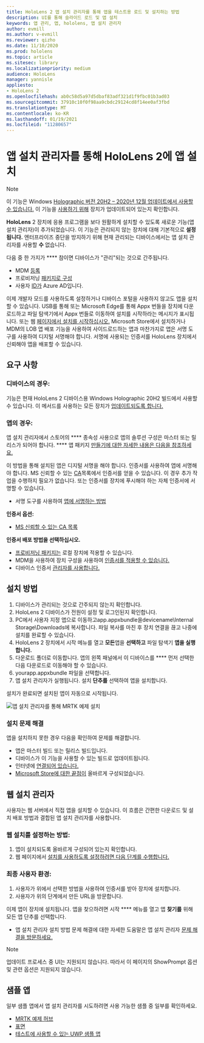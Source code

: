 ```yaml
---
title: HoloLens 2 앱 설치 관리자를 통해 앱을 테스트용 로드 및 설치하는 방법
description: UI를 통해 슬라이드 로드 및 앱 설치
keywords: 앱 관리, 앱, hololens, 앱 설치 관리자
author: evmill
ms.author: v-evmill
ms.reviewer: qizho
ms.date: 11/10/2020
ms.prod: hololens
ms.topic: article
ms.sitesec: library
ms.localizationpriority: medium
audience: HoloLens
manager: yannisle
appliesto:
- HoloLens 2
ms.openlocfilehash: ab0c58d5a97d5dbaf83adf321d1f9fbc01b3ad03
ms.sourcegitcommit: 37910c10f0f98aa9cbdc29124cd8f14ee0af3fbd
ms.translationtype: MT
ms.contentlocale: ko-KR
ms.lasthandoff: 01/19/2021
ms.locfileid: "11280657"
---
```

# 앱 설치 관리자를 통해 HoloLens 2에 앱 설치

> [!NOTE]
> 이 기능은 Windows [Holographic 버전 20H2 – 2020년 12월 업데이트에서 사용할 수 있습니다.](hololens-release-notes.md) 이 기능을 [사용하기 위해](hololens-update-hololens.md) 장치가 업데이트되어 있는지 확인합니다.

**HoloLens** 2 장치에 응용 프로그램을 보다 원활하게 설치할 수 있도록 새로운 기능(앱 설치 관리자)이 추가되었습니다. 이 기능은 관리되지 않는 장치에 대해 기본적으로 **설정됩니다.** 엔터프라이즈 중단을 방지하기 위해 현재 관리되는 디바이스에서는 앱 설치 관리자를 사용할 **수** 없습니다.  

다음 중 한 가지가 **** 참이면 디바이스가 "관리"되는 것으로 간주됩니다.

- MDM [등록](hololens-enroll-mdm.md)
- 프로비저닝 [패키지로 구성](hololens-provisioning.md)
- 사용자 [ID가](hololens-identity.md) Azure AD입니다.

이제 개발자 모드를 사용하도록 설정하거나 디바이스 포털을 사용하지 않고도 앱을 설치할 수 있습니다.  USB를 통해 또는 Microsoft Edge를 통해 Appx 번들을 장치에 다운로드하고 파일 탐색기에서 Appx 번들로 이동하여 설치를 시작하라는 메시지가 표시됩니다.  또는 웹 [페이지에서 설치를 시작하십시오.](https://docs.microsoft.com/windows/msix/app-installer/installing-windows10-apps-web)  Microsoft Store에서 설치하거나 MDM의 LOB 앱 배포 기능을 사용하여 사이드로드하는 앱과 마찬가지로 앱은 [](https://docs.microsoft.com/windows/win32/appxpkg/how-to-sign-a-package-using-signtool) 서명 도구를 [](https://docs.microsoft.com/windows/win32/appxpkg/how-to-sign-a-package-using-signtool#security-considerations) 사용하여 디지털 서명해야 합니다. 서명에 사용되는 인증서를 HoloLens 장치에서 신뢰해야 앱을 배포할 수 있습니다.

## 요구 사항

### 디바이스의 경우:

 기능은 현재 HoloLens 2 디바이스용 Windows Holographic 20H2 빌드에서 사용할 수 있습니다. 이 메서드를 사용하는 모든 장치가 [업데이트되도록 합니다.](hololens-update-hololens.md)

### 앱의 경우: 
앱 설치 관리자에서 스토어의 **** 종속성 사용으로 앱의 솔루션 구성은 마스터 또는 릴리스가 되어야 합니다. **** 앱 패키지 [만들기에 대한 자세한 내용은 다음을 참조하세요.](https://docs.microsoft.com/windows/msix/app-installer/create-appinstallerfile-vs)

이 방법을 통해 설치된 앱은 디지털 서명을 해야 합니다. 인증서를 사용하여 앱에 서명해야 합니다. MS 신뢰할 수 있는 [CA](https://ccadb-public.secure.force.com/microsoft/IncludedCACertificateReportForMSFT)목록에서 인증서를 얻을 수 있습니다. 이 경우 추가 작업을 수행하지 필요가 없습니다. 또는 인증서를 장치에 푸시해야 하는 자체 인증서에 서명할 수 있습니다.

- 서명 도구를 사용하여 [앱에 서명하는 방법](https://docs.microsoft.com/windows/win32/appxpkg/how-to-sign-a-package-using-signtool)

**인증서 옵션:**

- [MS 신뢰할 수 있는 CA 목록](https://ccadb-public.secure.force.com/microsoft/IncludedCACertificateReportForMSFT)

**인증서 배포 방법을 선택하십시오.**

- [프로비저닝 패키지는](hololens-provisioning.md) 로컬 장치에 적용할 수 있습니다.
- MDM을 사용하여 장치 구성을 사용하여 [인증서를 적용할 수 있습니다.](https://docs.microsoft.com/mem/intune/protect/certificates-configure)
- 디바이스 인증서 [관리자를 사용합니다.](certificate-manager.md)

## 설치 방법

1. 디바이스가 관리되는 것으로 간주되지 않는지 확인합니다.
1. HoloLens 2 디바이스가 전원이 설정 및 로그인된지 확인합니다.
1. PC에서 사용자 지정 앱으로 이동하고app.appxbundle을devicename\Internal Storage\Downloads에 복사합니다.
    파일 복사를 마친 후 장치 연결을 끊고 나중에 설치를 완료할 수 있습니다.
1. HoloLens 2 장치에서 시작 메뉴를 열고 **모든**앱을 **선택하고** 파일 탐색기 **앱을 실행합니다.**
1. 다운로드 폴더로 이동합니다. 앱의 왼쪽 패널에서 이 디바이스를 **** 먼저 선택한 다음 다운로드로 이동해야 할 수 있습니다.
1. yourapp.appxbundle 파일을 선택합니다.
1. 앱 설치 관리자가 실행됩니다. 설치 **단추를** 선택하여 앱을 설치합니다.

설치가 완료되면 설치된 앱이 자동으로 시작됩니다.

![앱 설치 관리자를 통해 MRTK 예제 설치](images/hololens-app-installer-picture.jpg)

### 설치 문제 해결

앱을 설치하지 못한 경우 다음을 확인하여 문제를 해결합니다.

- 앱은 마스터 빌드 또는 릴리스 빌드입니다.
- 디바이스가 이 기능을 사용할 수 있는 빌드로 업데이트됩니다.
- 인터넷에 [연결되어 있습니다.](hololens-network.md)
- [Microsoft Store에 대한 끝점이](hololens-offline.md) 올바르게 구성되었습니다.  

## 웹 설치 관리자

사용자는 웹 서버에서 직접 앱을 설치할 수 있습니다. 이 흐름은 간편한 다운로드 및 설치 배포 방법과 결합된 앱 설치 관리자를 사용합니다.

### 웹 설치를 설정하는 방법:

1. 앱이 설치되도록 올바르게 구성되어 있는지 확인합니다.
1. 웹 페이지에서 [설치를 사용하도록 설정하려면 다음 단계를 수행합니다.](https://docs.microsoft.com/windows/msix/app-installer/installing-windows10-apps-web#how-to-enable-this-on-a-webpage)

### 최종 사용자 환경:

1. 사용자가 위에서 선택한 방법을 사용하여 인증서를 받아 장치에 설치합니다.
1. 사용자가 위의 단계에서 만든 URL을 방문합니다.

이제 앱이 장치에 설치됩니다. 앱을 찾으하려면 시작 **** 메뉴를 열고 앱 **찾기를** 위해 모든 앱 단추를 선택합니다.

- 앱 설치 관리자 설치 방법 문제 해결에 대한 자세한 도움말은 앱 설치 관리자 [문제 해결을 방문하세요.](https://docs.microsoft.com/windows/msix/app-installer/troubleshoot-appinstaller-issues)

> [!NOTE]
> 업데이트 프로세스 중 UI는 지원되지 않습니다. 따라서 이 페이지의 ShowPrompt 옵션 및 관련 옵션은 지원되지 않습니다. [](https://docs.microsoft.com/windows/msix/app-installer/update-settings)

## 샘플 앱

일부 샘플 앱에서 앱 설치 관리자를 시도하려면 사용 가능한 샘플 중 일부를 확인하세요.

- [MRTK 예제 허브](https://microsoft.github.io/MixedRealityToolkit-Unity/Documentation/README_ExampleHub.html)
- [표면](https://docs.microsoft.com/windows/mixed-reality/develop/unity/sampleapp-surfaces)
- [테스트에 사용할 수 있는 UWP 샘플 앱](https://github.com/microsoft/Windows-universal-samples/tree/master/Samples)
